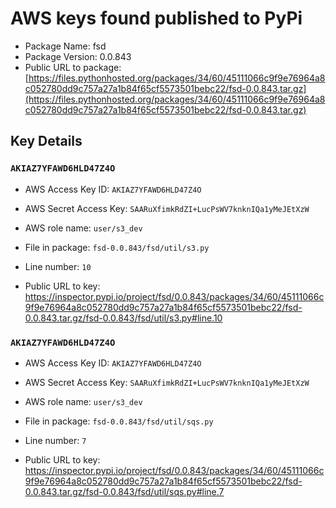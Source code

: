 # AWS keys found published to PyPi

* Package Name: fsd
* Package Version: 0.0.843
* Public URL to package: [https://files.pythonhosted.org/packages/34/60/45111066c9f9e76964a8c052780dd9c757a27a1b84f65cf5573501bebc22/fsd-0.0.843.tar.gz](https://files.pythonhosted.org/packages/34/60/45111066c9f9e76964a8c052780dd9c757a27a1b84f65cf5573501bebc22/fsd-0.0.843.tar.gz)

## Key Details

### `AKIAZ7YFAWD6HLD47Z4O`

* AWS Access Key ID: `AKIAZ7YFAWD6HLD47Z4O`
* AWS Secret Access Key: `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` 
* AWS role name: `user/s3_dev`
* File in package: `fsd-0.0.843/fsd/util/s3.py`
* Line number: `10`

* Public URL to key: https://inspector.pypi.io/project/fsd/0.0.843/packages/34/60/45111066c9f9e76964a8c052780dd9c757a27a1b84f65cf5573501bebc22/fsd-0.0.843.tar.gz/fsd-0.0.843/fsd/util/s3.py#line.10



### `AKIAZ7YFAWD6HLD47Z4O`

* AWS Access Key ID: `AKIAZ7YFAWD6HLD47Z4O`
* AWS Secret Access Key: `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` 
* AWS role name: `user/s3_dev`
* File in package: `fsd-0.0.843/fsd/util/sqs.py`
* Line number: `7`

* Public URL to key: https://inspector.pypi.io/project/fsd/0.0.843/packages/34/60/45111066c9f9e76964a8c052780dd9c757a27a1b84f65cf5573501bebc22/fsd-0.0.843.tar.gz/fsd-0.0.843/fsd/util/sqs.py#line.7


